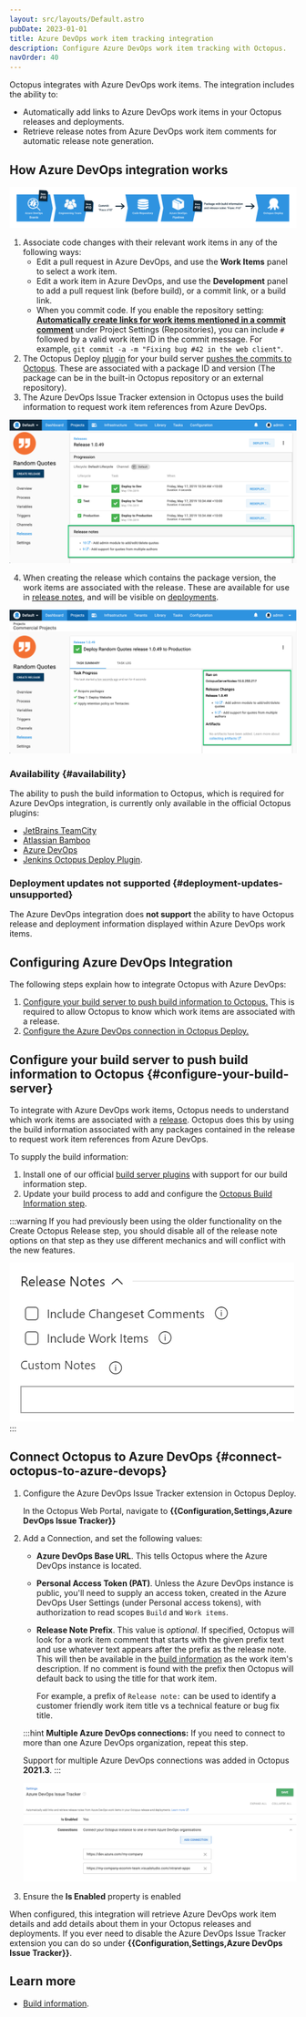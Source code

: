 ```yaml
---
layout: src/layouts/Default.astro
pubDate: 2023-01-01
title: Azure DevOps work item tracking integration
description: Configure Azure DevOps work item tracking with Octopus.
navOrder: 40
---
```


Octopus integrates with Azure DevOps work items. The integration includes the ability to:

- Automatically add links to Azure DevOps work items in your Octopus releases and deployments.
- Retrieve release notes from Azure DevOps work item comments for automatic release note generation.

## How Azure DevOps integration works

![Octopus Azure DevOps integration - how it works diagram](images/octo-azure-devops-how-it-works.png "width=500")

1. Associate code changes with their relevant work items in any of the following ways:
    - Edit a pull request in Azure DevOps, and use the **Work Items** panel to select a work item.
    - Edit a work item in Azure DevOps, and use the **Development** panel to add a pull request link (before build), or a commit link, or a build link.
    - When you commit code. If you enable the repository setting: **[Automatically create links for work items mentioned in a commit comment](https://docs.microsoft.com/en-us/azure/devops/repos/git/repository-settings?view=azure-devops#automatically-create-links-for-work-items-mentioned-in-a-commit-comment)** under Project Settings (Repositories), you can include `#` followed by a valid work item ID in the commit message. For example, `git commit -a -m "Fixing bug #42 in the web client"`.
2. The Octopus Deploy [plugin](/docs/packaging-applications/build-servers/) for your build server [pushes the commits to Octopus](/docs/packaging-applications/build-servers/build-information/index.md#passing-build-information-to-octopus).  These are associated with a package ID and version (The package can be in the built-in Octopus repository or an external repository).
3. The Azure DevOps Issue Tracker extension in Octopus uses the build information to request work item references from Azure DevOps.

![Octopus release with Azure DevOps work items](images/octo-azure-devops-release-details.png "width=500")

4. When creating the release which contains the package version, the work items are associated with the release.  These are available for use in [release notes](/docs/packaging-applications/build-servers/build-information/index.md#build-info-in-release-notes), and will be visible on [deployments](/docs/releases/deployment-notes/).  

![Octopus deployment with generated release notes](images/octo-azure-devops-release-notes.png "width=500")

### Availability {#availability}

The ability to push the build information to Octopus, which is required for Azure DevOps integration, is currently only available in the official Octopus plugins:

 - [JetBrains TeamCity](https://plugins.jetbrains.com/plugin/9038-octopus-deploy-integration)
 - [Atlassian Bamboo](https://marketplace.atlassian.com/apps/1217235/octopus-deploy-bamboo-add-on?hosting=server&tab=overview)
 - [Azure DevOps](https://marketplace.visualstudio.com/items?itemName=octopusdeploy.octopus-deploy-build-release-tasks)
 - [Jenkins Octopus Deploy Plugin](https://plugins.jenkins.io/octopusdeploy/).

### Deployment updates not supported {#deployment-updates-unsupported}

The Azure DevOps integration does **not support** the ability to have Octopus release and deployment information displayed within Azure DevOps work items.

## Configuring Azure DevOps Integration

The following steps explain how to integrate Octopus with Azure DevOps:

1. [Configure your build server to push build information to Octopus.](#configure-your-build-server) This is required to allow Octopus to know which work items are associated with a release.  
2. [Configure the Azure DevOps connection in Octopus Deploy.](#connect-octopus-to-azure-devops)

## Configure your build server to push build information to Octopus {#configure-your-build-server}

To integrate with Azure DevOps work items, Octopus needs to understand which work items are associated with a [release](/docs/releases/). Octopus does this by using the build information associated with any packages contained in the release to request work item references from Azure DevOps.

To supply the build information:

1. Install one of our official [build server plugins](#availability) with support for our build information step.
2. Update your build process to add and configure the [Octopus Build Information step](/docs/packaging-applications/build-servers/build-information/index.md#build-information-step).

:::warning
If you had previously been using the older functionality on the Create Octopus Release step, you should disable all of the release note options on that step as they use different mechanics and will conflict with the new features.

![Legacy create release settings](images\octo-azure-devops-create-release-notes-fields.png "width=500")
:::

## Connect Octopus to Azure DevOps {#connect-octopus-to-azure-devops}

1. Configure the Azure DevOps Issue Tracker extension in Octopus Deploy.

    In the Octopus Web Portal, navigate to **{{Configuration,Settings,Azure DevOps Issue Tracker}}**

1. Add a Connection, and set the following values:

    - **Azure DevOps Base URL**. This tells Octopus where the Azure DevOps instance is located.
    - **Personal Access Token (PAT)**. Unless the Azure DevOps instance is public, you'll need to supply an access token, created in the Azure DevOps User Settings (under Personal access tokens), with authorization to read scopes `Build` and `Work items`.
    -  **Release Note Prefix**. This value is *optional*. If specified, Octopus will look for a work item comment that starts with the given prefix text and use whatever text appears after the prefix as the release note. This will then be available in the [build information](/docs/packaging-applications/build-servers/build-information/) as the work item's description. If no comment is found with the prefix then Octopus will default back to using the title for that work item. 
    
        For example, a prefix of `Release note:` can be used to identify a customer friendly work item title vs a technical feature or bug fix title.

    :::hint
    **Multiple Azure DevOps connections:**
    If you need to connect to more than one Azure DevOps organization, repeat this step.
    
    Support for multiple Azure DevOps connections was added in Octopus **2021.3**.
    :::

    !["Multiple Azure DevOps Issue Tracker connections"](images/octopus-azure-devops-tracker-multiple-connections.png "width=500")

1. Ensure the **Is Enabled** property is enabled

When configured, this integration will retrieve Azure DevOps work item details and add details about them in your Octopus releases and deployments. If you ever need to disable the Azure DevOps Issue Tracker extension you can do so under **{{Configuration,Settings,Azure DevOps Issue Tracker}}**.

## Learn more

 - [Build information](/docs/packaging-applications/build-servers/build-information/).

